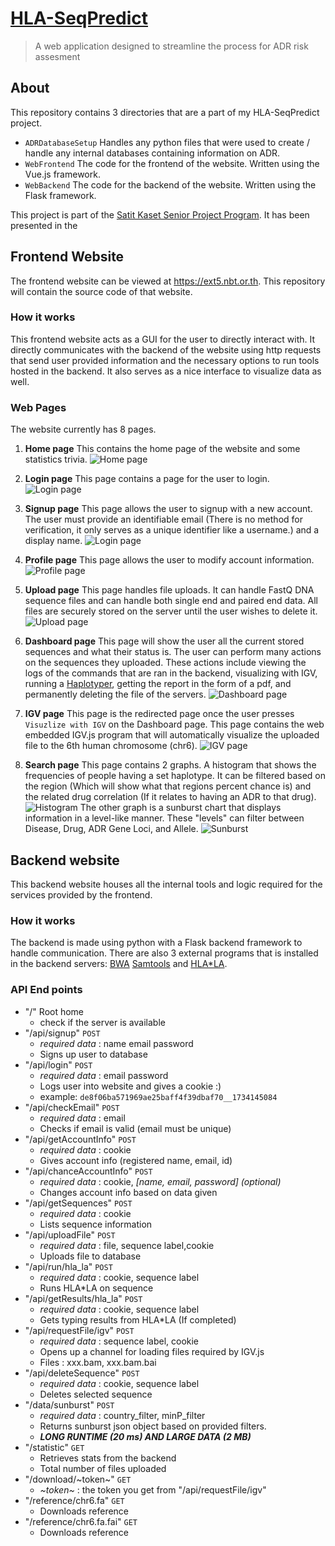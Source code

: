 # [HLA-SeqPredict](https://ext5.nbt.or.th)

> A web application designed to streamline the process for ADR risk assesment

## About 

This repository contains 3 directories that are a part of my HLA-SeqPredict project.

* `ADRDatabaseSetup` Handles any python files that were used to create / handle any internal databases containing information on ADR.
* `WebFrontend` The code for the frontend of the website. Written using the Vue.js framework.
* `WebBackend` The code for the backend of the website. Written using the Flask framework.

This project is part of the [Satit Kaset Senior Project Program](https://academic.kus.ku.ac.th/seniorproject/searchByGrade.php?command=SEARCH&txtKeyword=HLA-SeqPredict). It has been presented in the 

## Frontend Website

The frontend website can be viewed at https://ext5.nbt.or.th. This repository will contain the source code of that website.

### How it works

This frontend website acts as a GUI for the user to directly interact with. It directly communicates  with the backend of the website using http requests that send user provided information and the necessary options to run tools hosted in the backend. It also serves as a nice interface to visualize data as well.

### Web Pages

The website currently has 8 pages.
 1. **Home page** This contains the home page of the website and some statistics trivia.
![Home page](https://raw.githubusercontent.com/theme222/HLA-SeqPredict/main/Pictures/home.png)

 2. **Login page** This page contains a page for the user to login.
 ![Login page](https://raw.githubusercontent.com/theme222/HLA-SeqPredict/main/Pictures/login.png)
 
 3. **Signup page** This page allows the user to signup with a new account. The user must provide an identifiable email (There is no method for verification, it only serves as a unique identifier like a username.) and a display name.
 ![Login page](https://raw.githubusercontent.com/theme222/HLA-SeqPredict/main/Pictures/signup.png)

4. **Profile page** This page allows the user to modify account information.
![Profile page](https://raw.githubusercontent.com/theme222/HLA-SeqPredict/main/Pictures/profile.png)
 
 5. **Upload page** This page handles file uploads. It can handle FastQ DNA sequence files and can handle both single end and paired end data. All files are securely stored on the server until the user wishes to delete it.
 ![Upload  page](https://raw.githubusercontent.com/theme222/HLA-SeqPredict/main/Pictures/upload.png)
 
 6. **Dashboard page** This page will show the user all the current stored sequences and what their status is. The user can perform many actions on the sequences they uploaded. These actions include viewing the logs of the commands that are ran in the backend, visualizing with IGV, running a [Haplotyper](https://github.com/DiltheyLab/HLA-LA), getting the report in the form of a pdf, and permanently deleting the file of the servers.
 ![Dashboard page](https://raw.githubusercontent.com/theme222/HLA-SeqPredict/main/Pictures/dashboard.png)
 
 7. **IGV page** This page is the redirected page once the user presses `Visuzlize with IGV` on the Dashboard page. This page contains the web embedded IGV.js program that will automatically visualize the uploaded file to the 6th human chromosome (chr6).
 ![IGV page](https://raw.githubusercontent.com/theme222/HLA-SeqPredict/main/Pictures/igv.png)
 
 8. **Search page**  This page contains 2 graphs. A histogram that shows the frequencies of people having a set haplotype. It can be filtered based on the region (Which will show what that regions percent chance is) and the related drug correlation (If it relates to having an ADR to that drug). 
 ![Histogram](https://raw.githubusercontent.com/theme222/HLA-SeqPredict/main/Pictures/histogram.png)
	 The other graph is a sunburst chart that displays information in a level-like manner. These "levels" can filter between Disease, Drug, ADR Gene Loci, and Allele.
 ![Sunburst](https://raw.githubusercontent.com/theme222/HLA-SeqPredict/main/Pictures/sunburst.png)
 
## Backend website 

This backend website houses all the internal tools and logic required for the services provided by the frontend. 

### How it works

The backend is made using python with a Flask backend framework to handle communication. There are also 3 external programs that is installed in the backend servers: [BWA](https://github.com/lh3/bwa) [Samtools](https://www.htslib.org/) and [HLA*LA](https://github.com/DiltheyLab/HLA-LA).

### API End points
* "/" Root home 
  * check if the server is available
* "/api/signup" `POST`
  * *required data* : name email password
  * Signs up user to database
* "/api/login" `POST` 
  * *required data* : email password
  * Logs user into website and gives a cookie :) 
  * example: `de8f06ba571969ae25baff4f39dbaf70__1734145084`
* "/api/checkEmail" `POST` 
  * *required data* : email
  * Checks if email is valid (email must be unique)
* "/api/getAccountInfo" `POST`
  * *required data* : cookie
  * Gives account info (registered name, email, id)
* "/api/chanceAccountInfo" `POST`
  * *required data* : cookie, *[name, email, password] (optional)*
  * Changes account info based on data given
* "/api/getSequences" `POST`
  * *required data* : cookie
  * Lists sequence information
* "/api/uploadFile" `POST`
  *  *required data* : file, sequence label,cookie 
  * Uploads file to database
* "/api/run/hla_la" `POST`
  * *required data* : cookie, sequence label
  * Runs HLA*LA on sequence
* "/api/getResults/hla_la" `POST`
  * *required data* : cookie, sequence label
  * Gets typing results from HLA*LA (If completed)
* "/api/requestFile/igv" `POST`
  * *required data* : sequence label, cookie
  * Opens up a channel for loading files required by IGV.js
  * Files : xxx.bam, xxx.bam.bai
* "/api/deleteSequence" `POST`
  * *required data* : cookie, sequence label
  * Deletes selected sequence
* "/data/sunburst" `POST`
  * *required data* : country_filter, minP_filter
  * Returns sunburst json object based on provided filters. 
  * ***LONG RUNTIME (20 ms) AND LARGE DATA (2 MB)***
* "/statistic" `GET`
  *  Retrieves stats from the backend
  * Total number of files uploaded
* "/download/~token~" `GET`
  * *~token~* : the token you get from "/api/requestFile/igv"
* "/reference/chr6.fa" `GET`
  * Downloads reference 
* "/reference/chr6.fa.fai" `GET`
  * Downloads reference

